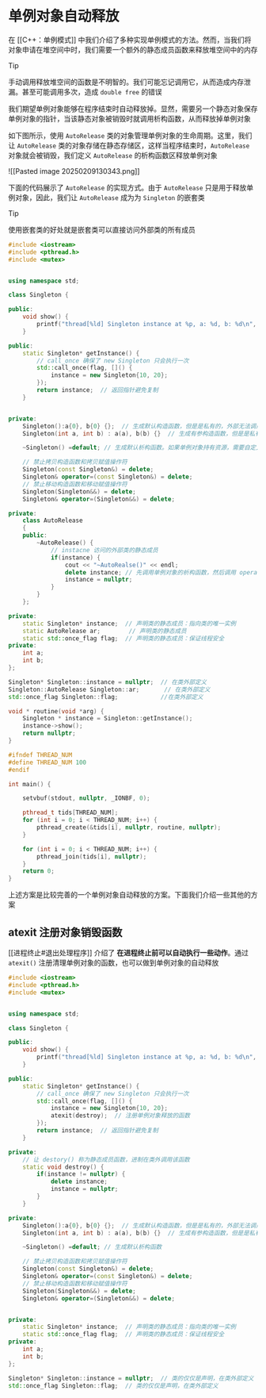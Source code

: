 # 单例对象自动释放

在 [[C++：单例模式]] 中我们介绍了多种实现单例模式的方法。然而，当我们将对象申请在堆空间中时，我们需要一个额外的静态成员函数来释放堆空间中的内存

> [!tip] 
> 
> 手动调用释放堆空间的函数是不明智的。我们可能忘记调用它，从而造成内存泄漏。甚至可能调用多次，造成 `double free` 的错误
> 

我们期望单例对象能够在程序结束时自动释放掉。显然，需要另一个静态对象保存单例对象的指针，当该静态对象被销毁时就调用析构函数，从而释放掉单例对象

如下图所示，使用 `AutoRelease` 类的对象管理单例对象的生命周期。这里，我们让 `AutoRelease` 类的对象存储在静态存储区，这样当程序结束时，`AutoRelease` 对象就会被销毁，我们定义 `AutoRelease` 的析构函数区释放单例对象

![[Pasted image 20250209130343.png]]

下面的代码展示了 `AutoRelease` 的实现方式。由于 `AutoRelease` 只是用于释放单例对象，因此，我们让 `AutoRelease` 成为为 `Singleton` 的嵌套类

> [!tip] 
> 
> 使用嵌套类的好处就是嵌套类可以直接访问外部类的所有成员
> 

```cpp hl:38-50,54,62
#include <iostream>
#include <pthread.h>
#include <mutex>


using namespace std;

class Singleton {

public:
    void show() {
        printf("thread[%ld] Singleton instance at %p, a: %d, b: %d\n", pthread_self(), this, a, b);
    }

public:
    static Singleton* getInstance() {
	    // call_once 确保了 new Singleton 只会执行一次
        std::call_once(flag, []() {
            instance = new Singleton{10, 20};
        });
        return instance;  // 返回指针避免复制
    }


private:
    Singleton():a{0}, b{0} {};  // 生成默认构造函数，但是是私有的，外部无法调用
    Singleton(int a, int b) : a(a), b(b) {}  // 生成有参构造函数，但是是私有的，外部无法调用    

    ~Singleton() =default; // 生成默认析构函数。如果单例对象持有资源，需要自定义析构函数

    // 禁止拷贝构造函数和拷贝赋值操作符
    Singleton(const Singleton&) = delete;
    Singleton& operator=(const Singleton&) = delete;
    // 禁止移动构造函数和移动赋值操作符
    Singleton(Singleton&&) = delete;
    Singleton& operator=(Singleton&&) = delete;

private:
    class AutoRelease
    {
    public:
        ~AutoRelease() {
            // instacne 访问的外部类的静态成员
            if(instance) {
                cout << "~AutoRealse()" << endl;
                delete instance; // 先调用单例对象的析构函数，然后调用 operator delete 删除对象占用的内存 
                instance = nullptr;
            }
        }
    };

private:
    static Singleton* instance;  // 声明类的静态成员：指向类的唯一实例
    static AutoRelease ar;        // 声明类的静态成员
    static std::once_flag flag;  // 声明类的静态成员：保证线程安全
private:
    int a;
    int b;
};

Singleton* Singleton::instance = nullptr;  // 在类外部定义
Singleton::AutoRelease Singleton::ar;       // 在类外部定义
std::once_flag Singleton::flag;            //在类外部定义

void * routine(void *arg) {
    Singleton * instance = Singleton::getInstance();
    instance->show();
    return nullptr;
}

#ifndef THREAD_NUM
#define THREAD_NUM 100
#endif

int main() {

    setvbuf(stdout, nullptr, _IONBF, 0);

    pthread_t tids[THREAD_NUM];
    for (int i = 0; i < THREAD_NUM; i++) {
        pthread_create(&tids[i], nullptr, routine, nullptr);
    }

    for (int i = 0; i < THREAD_NUM; i++) {
        pthread_join(tids[i], nullptr);
    }
    return 0;
}
```

上述方案是比较完善的一个单例对象自动释放的方案。下面我们介绍一些其他的方案

## atexit 注册对象销毁函数

[[进程终止#退出处理程序]] 介绍了 **在进程终止前可以自动执行一些动作**。通过 `atexit()` 注册清理单例对象的函数，也可以做到单例对象的自动释放

```cpp hl:20,25-32
#include <iostream>
#include <pthread.h>
#include <mutex>


using namespace std;

class Singleton {

public:
    void show() {
        printf("thread[%ld] Singleton instance at %p, a: %d, b: %d\n", pthread_self(), this, a, b);
    }

public:
    static Singleton* getInstance() {
	    // call_once 确保了 new Singleton 只会执行一次
        std::call_once(flag, []() {
            instance = new Singleton{10, 20};
            atexit(destroy);  // 注册单例对象释放的函数
        });
        return instance;  // 返回指针避免复制
    }

private:
    // 让 destory() 称为静态成员函数，进制在类外调用该函数
    static void destroy() {
        if(instance != nullptr) {
            delete instance;
            instance = nullptr;
        }
    }

private:
    Singleton():a{0}, b{0} {};  // 生成默认构造函数，但是是私有的，外部无法调用
    Singleton(int a, int b) : a(a), b(b) {}  // 生成有参构造函数，但是是私有的，外部无法调用    

    ~Singleton() =default; // 生成默认析构函数

    // 禁止拷贝构造函数和拷贝赋值操作符
    Singleton(const Singleton&) = delete;
    Singleton& operator=(const Singleton&) = delete;
    // 禁止移动构造函数和移动赋值操作符
    Singleton(Singleton&&) = delete;
    Singleton& operator=(Singleton&&) = delete;


private:
    static Singleton* instance;  // 声明类的静态成员：指向类的唯一实例
    static std::once_flag flag;  // 声明类的静态成员：保证线程安全
private:
    int a;
    int b;
};

Singleton* Singleton::instance = nullptr;  // 类的仅仅是声明，在类外部定义
std::once_flag Singleton::flag;  // 类的仅仅是声明，在类外部定义
```

